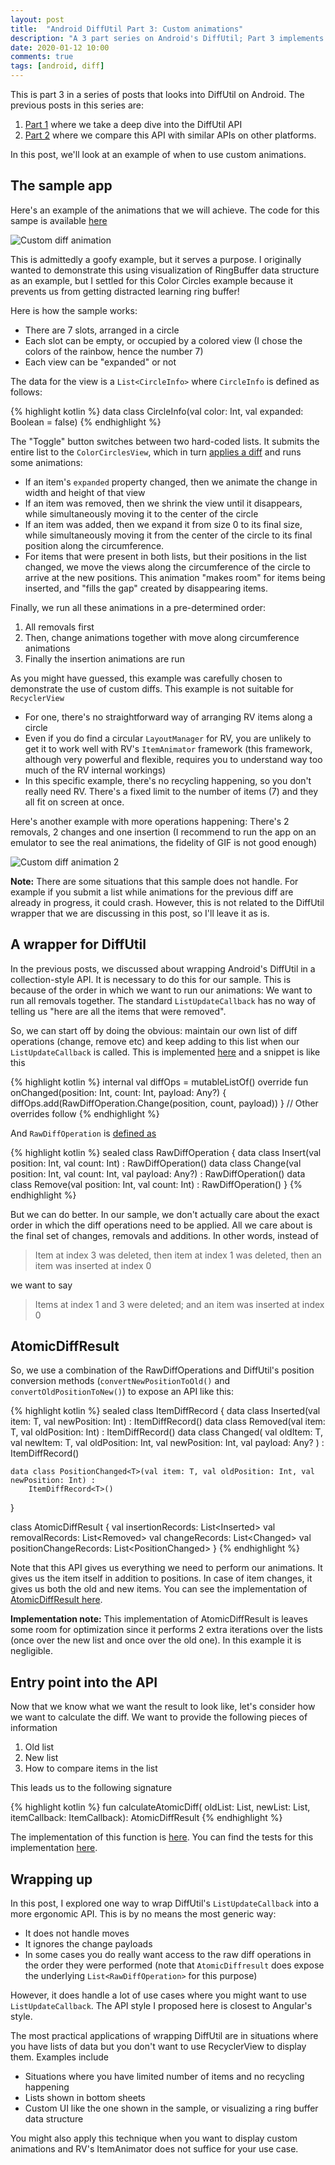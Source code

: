 ```yaml
---
layout: post
title:  "Android DiffUtil Part 3: Custom animations"
description: "A 3 part series on Android's DiffUtil; Part 3 implements a very custom circular animation by wrapping DiffUtil API"
date: 2020-01-12 10:00
comments: true
tags: [android, diff]
---
```


This is part 3 in a series of posts that looks into DiffUtil on Android. The previous posts in this series are:

1. [Part 1](/blog/2020/01/06/diff-util-part1/) where we take a deep dive into the DiffUtil API
2. [Part 2](/blog/2020/01/07/diff-util-part2/) where we compare this API with similar APIs on other platforms.

In this post, we'll look at an example of when to use custom animations. 

## The sample app

Here's an example of the animations that we will achieve. The code for this sampe is available [here](https://github.com/curioustechizen/diffutil-custom-animations)

<img src="/blog/assets/video/diff_custom.gif" alt="Custom diff animation" style="max-height: 512px; max-width: 288px;" />

This is admittedly a goofy example, but it serves a purpose. I originally wanted to demonstrate this using visualization of RingBuffer data structure as an example, but I settled for this Color Circles example because it prevents us from getting distracted learning ring buffer!

Here is how the sample works:

- There are 7 slots, arranged in a circle
- Each slot can be empty, or occupied by a colored view (I chose the colors of the rainbow, hence the number 7)
- Each view can be "expanded" or not

The data for the view is a `List<CircleInfo>` where `CircleInfo` is defined as follows:

{% highlight kotlin %}
data class CircleInfo(val color: Int, val expanded: Boolean = false)
{% endhighlight %}

The "Toggle" button switches between two hard-coded lists. It submits the entire list to the `ColorCirclesView`, which in turn [applies a diff](https://github.com/curioustechizen/diffutil-custom-animations/blob/42be2a706721fcf40c6e426895d9ba8894025c5c/app/src/main/java/in/kiranrao/diffutilsamples/ColorCirclesView.kt#L107) and runs some animations:

- If an item's `expanded` property changed, then we animate the change in width and height of that view
- If an item was removed, then we shrink the view until it disappears, while simultaneously moving it to the center of the circle
- If an item was added, then we expand it from size 0 to its final size, while simultaneously moving it from the center of the circle to its final position along the circumference.
- For items that were present in both lists, but their positions in the list changed, we move the views along the circumference of the circle to arrive at the new positions. This animation "makes room" for items being inserted, and "fills the gap" created by disappearing items.

Finally, we run all these animations in a pre-determined order:

1. All removals first
2. Then, change animations together with move along circumference animations
3. Finally the insertion animations are run

As you might have guessed, this example was carefully chosen to demonstrate the use of custom diffs. This example is not suitable for `RecyclerView`

- For one, there's no straightforward way of arranging RV items along a circle
- Even if you do find a circular `LayoutManager` for RV, you are unlikely to get it to work well with RV's `ItemAnimator` framework (this framework, although very powerful and flexible, requires you to understand way too much of the RV internal workings)
- In this specific example, there's no recycling happening, so you don't really need RV. There's a fixed limit to the number of items (7) and they all fit on screen at once.

Here's another example with more operations happening: There's 2 removals, 2 changes and one insertion (I recommend to run the app on an emulator to see the real animations, the fidelity of GIF is not good enough)

<img src="/blog/assets/video/diff_custom_2.gif" alt="Custom diff animation 2" style="max-height: 512px; max-width: 288px;" />

**Note:** There are some situations that this sample does not handle. For example if you submit a list while animations for the previous diff are already in progress, it could crash. However, this is not related to the DiffUtil wrapper that we are discussing in this post, so I'll leave it as is.

## A wrapper for DiffUtil

In the previous posts, we discussed about wrapping Android's DiffUtil in a collection-style API. It is necessary to do this for our sample. This is because of the order in which we want to run our animations: We want to run all removals together. The standard `ListUpdateCallback` has no way of telling us "here are all the items that were removed".

So, we can start off by doing the obvious: maintain our own list of diff operations (change, remove etc) and keep adding to this list when our `ListUpdateCallback` is called. This is implemented [here](https://github.com/curioustechizen/diffutil-custom-animations/blob/42be2a706721fcf40c6e426895d9ba8894025c5c/atomic-diff-util/src/main/java/in/kiranrao/atomicdiffutil/AtomicDiffCalculator.kt#L49-L67) and a snippet is like this

{% highlight kotlin %}
internal val diffOps = mutableListOf<RawDiffOperation>()
override fun onChanged(position: Int, count: Int, payload: Any?) {
    diffOps.add(RawDiffOperation.Change(position, count, payload))
}
// Other overrides follow
{% endhighlight %}

And `RawDiffOperation` is [defined as](https://github.com/curioustechizen/diffutil-custom-animations/blob/42be2a706721fcf40c6e426895d9ba8894025c5c/atomic-diff-util/src/main/java/in/kiranrao/atomicdiffutil/AtomicDiffResult.kt#L105-L109)

{% highlight kotlin %}
sealed class RawDiffOperation {
    data class Insert(val position: Int, val count: Int) : RawDiffOperation()
    data class Change(val position: Int, val count: Int, val payload: Any?) : RawDiffOperation()
    data class Remove(val position: Int, val count: Int) : RawDiffOperation()
}
{% endhighlight %}

But we can do better. In our sample, we don't actually care about the exact order in which the diff operations need to be applied. All we care about is the final set of changes, removals and additions. In other words, instead of 

> Item at index 3 was deleted, then item at index 1 was deleted, then an item was inserted at index 0

we want to say

> Items at index 1 and 3 were deleted; and an item was inserted at index 0

## AtomicDiffResult

So, we use a combination of the RawDiffOperations and DiffUtil's position conversion methods (`convertNewPositionToOld()` and `convertOldPositionToNew()`) to expose an API like this: 

{% highlight kotlin %}
sealed class ItemDiffRecord<T> {
    data class Inserted<T>(val item: T, val newPosition: Int) : ItemDiffRecord<T>()
    data class Removed<T>(val item: T, val oldPosition: Int) : ItemDiffRecord<T>()
    data class Changed<T>(
        val oldItem: T,
        val newItem: T,
        val oldPosition: Int,
        val newPosition: Int,
        val payload: Any?
    ) : ItemDiffRecord<T>()

    data class PositionChanged<T>(val item: T, val oldPosition: Int, val newPosition: Int) :
        ItemDiffRecord<T>()
}

class AtomicDiffResult<T> {
    val insertionRecords: List<Inserted<T>>
    val removalRecords: List<Removed<T>>
    val changeRecords: List<Changed<T>>
    val positionChangeRecords: List<PositionChanged<T>>
}
{% endhighlight %}

Note that this API gives us everything we need to perform our animations. It gives us the item itself in addition to positions. In case of item changes, it gives us both the old and new items. You can see the implementation of [AtomicDiffResult here](https://github.com/curioustechizen/diffutil-custom-animations/blob/42be2a706721fcf40c6e426895d9ba8894025c5c/atomic-diff-util/src/main/java/in/kiranrao/atomicdiffutil/AtomicDiffResult.kt#L8).

**Implementation note:** This implementation of AtomicDiffResult is leaves some room for optimization since it performs 2 extra iterations over the lists (once over the new list and once over the old one). In this example it is negligible.

## Entry point into the API

Now that we know what we want the result to look like, let's consider how we want to calculate the diff. We want to provide the following pieces of information

1. Old list
2. New list
3. How to compare items in the list

This leads us to the following signature

{% highlight kotlin %}
fun <T> calculateAtomicDiff(
    oldList: List<T>, 
    newList: List<T>, 
    itemCallback: ItemCallback<T>): AtomicDiffResult<T>
{% endhighlight %}

The implementation of this function is [here](https://github.com/curioustechizen/diffutil-custom-animations/blob/42be2a706721fcf40c6e426895d9ba8894025c5c/atomic-diff-util/src/main/java/in/kiranrao/atomicdiffutil/AtomicDiffCalculator.kt#L7-L18). You can find the tests for this implementation [here](https://github.com/curioustechizen/diffutil-custom-animations/blob/42be2a706721fcf40c6e426895d9ba8894025c5c/atomic-diff-util/src/test/java/in/kiranrao/atomicdiffutil/AtomicDiffUtilTest.kt).

## Wrapping up

In this post, I explored one way to wrap DiffUtil's `ListUpdateCallback` into a more ergonomic API. This is by no means the most generic way:

- It does not handle moves
- It ignores the change payloads
- In some cases you do really want access to the raw diff operations in the order they were performed (note that `AtomicDiffresult` does expose the underlying `List<RawDiffOperation>` for this purpose)

However, it does handle a lot of use cases where you might want to use `ListUpdateCallback`. The API style I proposed here is closest to Angular's style.

The most practical applications of wrapping DiffUtil are in situations where you have lists of data but you don't want to use RecyclerView to display them. Examples include

- Situations where you have limited number of items and no recycling happening
- Lists shown in bottom sheets
- Custom UI like the one shown in the sample, or visualizing a ring buffer data structure

You might also apply this technique when you want to display custom animations and RV's ItemAnimator does not suffice for your use case.